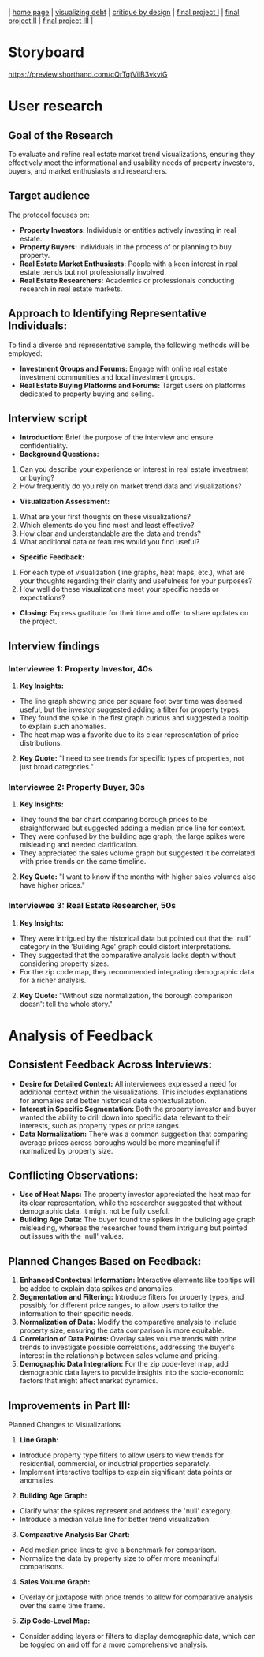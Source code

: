 | [home page](https://cmustudent.github.io/tswd-portfolio-templates/) | [visualizing debt](visualizing-government-debt) | [critique by design](critique-by-design) | [final project I](final-project-part-one) | [final project II](final-project-part-two) | [final project III](final-project-part-three) |

# Storyboard
https://preview.shorthand.com/cQrTqtVilB3vkviG

# User research 

## Goal of the Research
To evaluate and refine real estate market trend visualizations, ensuring they effectively meet the informational and usability needs of property investors, buyers, and market enthusiasts and researchers.

## Target audience

The protocol focuses on:
- **Property Investors:** Individuals or entities actively investing in real estate.
- **Property Buyers:** Individuals in the process of or planning to buy property.
- **Real Estate Market Enthusiasts:** People with a keen interest in real estate trends but not professionally involved.
- **Real Estate Researchers:** Academics or professionals conducting research in real estate markets. 

## Approach to Identifying Representative Individuals:

To find a diverse and representative sample, the following methods will be employed:
- **Investment Groups and Forums:** Engage with online real estate investment communities and local investment groups.
- **Real Estate Buying Platforms and Forums:** Target users on platforms dedicated to property buying and selling.

## Interview script
- **Introduction:** Brief the purpose of the interview and ensure confidentiality.
- **Background Questions:**
1. Can you describe your experience or interest in real estate investment or buying?
2. How frequently do you rely on market trend data and visualizations?
- **Visualization Assessment:**
1. What are your first thoughts on these visualizations?
2. Which elements do you find most and least effective?
3. How clear and understandable are the data and trends?
4. What additional data or features would you find useful?
- **Specific Feedback:**
1. For each type of visualization (line graphs, heat maps, etc.), what are your thoughts regarding their clarity and usefulness for your purposes?
2. How well do these visualizations meet your specific needs or expectations?
- **Closing:** Express gratitude for their time and offer to share updates on the project. 

## Interview findings
### Interviewee 1: Property Investor, 40s
1. **Key Insights:**
- The line graph showing price per square foot over time was deemed useful, but the investor suggested adding a filter for property types.
- They found the spike in the first graph curious and suggested a tooltip to explain such anomalies.
- The heat map was a favorite due to its clear representation of price distributions.
2. **Key Quote:**
"I need to see trends for specific types of properties, not just broad categories."

### Interviewee 2: Property Buyer, 30s
1. **Key Insights:**
- They found the bar chart comparing borough prices to be straightforward but suggested adding a median price line for context.
- They were confused by the building age graph; the large spikes were misleading and needed clarification.
- They appreciated the sales volume graph but suggested it be correlated with price trends on the same timeline.
2. **Key Quote:**
"I want to know if the months with higher sales volumes also have higher prices."

### Interviewee 3: Real Estate Researcher, 50s
1. **Key Insights:**
- They were intrigued by the historical data but pointed out that the 'null' category in the 'Building Age' graph could distort interpretations.
- They suggested that the comparative analysis lacks depth without considering property sizes.
- For the zip code map, they recommended integrating demographic data for a richer analysis.
2. **Key Quote:**
"Without size normalization, the borough comparison doesn't tell the whole story."


# Analysis of Feedback
## Consistent Feedback Across Interviews:
- **Desire for Detailed Context:** All interviewees expressed a need for additional context within the visualizations. This includes explanations for anomalies and better historical data contextualization.
- **Interest in Specific Segmentation:** Both the property investor and buyer wanted the ability to drill down into specific data relevant to their interests, such as property types or price ranges.
- **Data Normalization:** There was a common suggestion that comparing average prices across boroughs would be more meaningful if normalized by property size.

## Conflicting Observations:
- **Use of Heat Maps:** The property investor appreciated the heat map for its clear representation, while the researcher suggested that without demographic data, it might not be fully useful.
- **Building Age Data:** The buyer found the spikes in the building age graph misleading, whereas the researcher found them intriguing but pointed out issues with the 'null' values.

## Planned Changes Based on Feedback:
1. **Enhanced Contextual Information:** Interactive elements like tooltips will be added to explain data spikes and anomalies.
2. **Segmentation and Filtering:** Introduce filters for property types, and possibly for different price ranges, to allow users to tailor the information to their specific needs.
3. **Normalization of Data:** Modify the comparative analysis to include property size, ensuring the data comparison is more equitable.
4. **Correlation of Data Points:** Overlay sales volume trends with price trends to investigate possible correlations, addressing the buyer's interest in the relationship between sales volume and pricing.
5. **Demographic Data Integration:** For the zip code-level map, add demographic data layers to provide insights into the socio-economic factors that might affect market dynamics.

## Improvements in Part III:
Planned Changes to Visualizations

1. **Line Graph:**
- Introduce property type filters to allow users to view trends for residential, commercial, or industrial properties separately.
- Implement interactive tooltips to explain significant data points or anomalies.

2. **Building Age Graph:**
- Clarify what the spikes represent and address the 'null' category.
- Introduce a median value line for better trend visualization.

3. **Comparative Analysis Bar Chart:**
- Add median price lines to give a benchmark for comparison.
- Normalize the data by property size to offer more meaningful comparisons.

4. **Sales Volume Graph:**
- Overlay or juxtapose with price trends to allow for comparative analysis over the same time frame.

5. **Zip Code-Level Map:**
- Consider adding layers or filters to display demographic data, which can be toggled on and off for a more comprehensive analysis.
